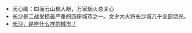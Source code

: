 - 天心阁：四面云山都入眼，万家烟火总关心
- 长沙是二战受损最严重的四座城市之一。文夕大火将长沙城几乎全部烧光。
- [长沙，是座什么样的城市？](https://mp.weixin.qq.com/s?__biz=MzIyOTQ1OTYzMw==&mid=2247587476&idx=1&sn=c5dfc0009cb5f8cb804b828d9ae825b6&chksm=e841854bdf360c5d5424dea09a3999d1bf087efebb3795641f1b61e9&mpshare=1&scene=1&srcid=0513T6fH2dtQ9jBr837DJZ2m&sharer_shareinfo=6e50ce6dce88d1c4405f133773cfce06&sharer_shareinfo_first=6e50ce6dce88d1c4405f133773cfce06#rd)
